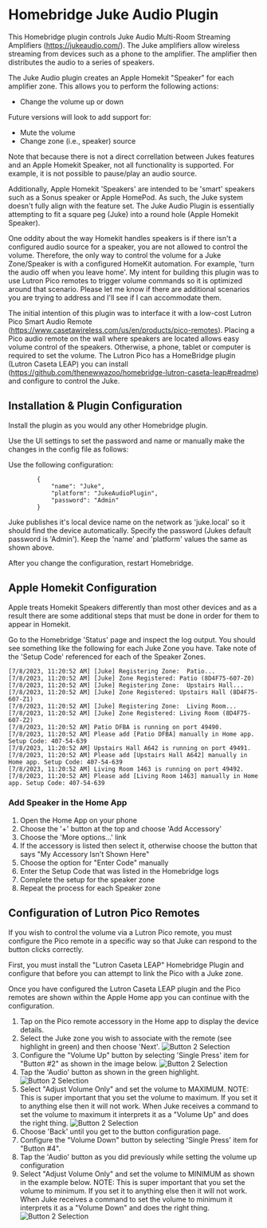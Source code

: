 # Homebridge Juke Audio Plugin

This Homebridge plugin controls Juke Audio Multi-Room Streaming Amplifiers (https://jukeaudio.com/). The Juke amplifiers allow wireless streaming from devices such as a phone to the amplifier. The amplifier then distributes the audio to a series of speakers.

The Juke Audio plugin creates an Apple Homekit "Speaker" for each amplifier zone. This allows you to perform the following actions:
- Change the volume up or down

Future versions will look to add support for:
- Mute the volume
- Change zone (i.e., speaker) source

Note that because there is not a direct correllation between Jukes features and an Apple Homekit Speaker, not all functionality is supported. For example, it is not possible to pause/play an audio source.

Additionally, Apple Homekit 'Speakers' are intended to be 'smart' speakers such as a Sonus speaker or Apple HomePod. As such, the Juke system doesn't fully align with the feature set.  The Juke Audio Plugin is essentially attempting to fit a square peg (Juke) into a round hole (Apple Homekit Speaker).

One oddity about the way Homekit handles speakers is if there isn't a configured audio source for a speaker, you are not allowed to control the volume. Therefore, the only way to control the volume for a Juke Zone/Speaker is with a configured HomeKit automation. For example, 'turn the audio off when you leave home'. My intent for building this plugin was to use Lutron Pico remotes to trigger volume commands so it is optimized around that scenario. Please let me know if there are additional scenarios you are trying to address and I'll see if I can accommodate them.

The initial intention of this plugin was to interface it with a low-cost Lutron Pico Smart Audio Remote (https://www.casetawireless.com/us/en/products/pico-remotes). Placing a Pico audio remote on the wall where speakers are located allows easy volume control of the speakers.  Otherwise, a phone, tablet or computer is required to set the volume.  The Lutron Pico has a HomeBridge plugin (Lutron Caseta LEAP) you can install (https://github.com/thenewwazoo/homebridge-lutron-caseta-leap#readme) and configure to control the Juke.

## Installation & Plugin Configuration
Install the plugin as you would any other Homebridge plugin.

Use the UI settings to set the password and name or manually make the changes in the config file as follows:

Use the following configuration:
```
        {
            "name": "Juke",
            "platform": "JukeAudioPlugin",
            "password": "Admin"
        }
```

Juke publishes it's local device name on the network as 'juke.local' so it should find the device automatically. Specify the password (Jukes default password is 'Admin'). Keep the 'name' and 'platform' values the same as shown above.

After you change the configuration, restart Homebridge.

## Apple Homekit Configuration
Apple treats Homekit Speakers differently than most other devices and as a result there are some additional steps that must be done in order for them to appear in Homekit.

Go to the Homebridge 'Status' page and inspect the log output. You should see something like the following for each Juke Zone you have. Take note of the 'Setup Code' referenced for each of the Speaker Zones.

```
[7/8/2023, 11:20:52 AM] [Juke] Registering Zone:  Patio...
[7/8/2023, 11:20:52 AM] [Juke] Zone Registered: Patio (8D4F75-607-Z0)
[7/8/2023, 11:20:52 AM] [Juke] Registering Zone:  Upstairs Hall...
[7/8/2023, 11:20:52 AM] [Juke] Zone Registered: Upstairs Hall (8D4F75-607-Z1)
[7/8/2023, 11:20:52 AM] [Juke] Registering Zone:  Living Room...
[7/8/2023, 11:20:52 AM] [Juke] Zone Registered: Living Room (8D4F75-607-Z2)
[7/8/2023, 11:20:52 AM] Patio DFBA is running on port 49490.
[7/8/2023, 11:20:52 AM] Please add [Patio DFBA] manually in Home app. Setup Code: 407-54-639
[7/8/2023, 11:20:52 AM] Upstairs Hall A642 is running on port 49491.
[7/8/2023, 11:20:52 AM] Please add [Upstairs Hall A642] manually in Home app. Setup Code: 407-54-639
[7/8/2023, 11:20:52 AM] Living Room 1463 is running on port 49492.
[7/8/2023, 11:20:52 AM] Please add [Living Room 1463] manually in Home app. Setup Code: 407-54-639
```

### Add Speaker in the Home App
1. Open the Home App on your phone
2. Choose the '+' button at the top and choose 'Add Accessory'
3. Choose the 'More options...' link
4. If the accessory is listed then select it, otherwise choose the button that says "My Accessory Isn't Shown Here"
5. Choose the option for "Enter Code" manually
6. Enter the Setup Code that was listed in the Homebridge logs
7. Complete the setup for the speaker zone
8. Repeat the process for each Speaker zone

## Configuration of Lutron Pico Remotes
If you wish to control the volume via a Lutron Pico remote, you must configure the Pico remote in a specific way so that Juke can respond to the button clicks correctly.

First, you must install the "Lutron Caseta LEAP" Homebridge Plugin and configure that before you can attempt to link the Pico with a Juke zone.

Once you have configured the Lutron Caseta LEAP plugin and the Pico remotes are shown within the Apple Home app you can continue with the configuration.

1. Tap on the Pico remote accessory in the Home app to display the device details.
2. Select the Juke zone you wish to associate with the remote (see highlight in green) and then choose 'Next'.
![Button 2 Selection](./docs/images/speaker_selection.jpg)
3. Configure the "Volume Up" button by selecting 'Single Press' item for "Button #2" as shown in the image below.
![Button 2 Selection](./docs/images/button2_selection.jpg)
4. Tap the 'Audio' button as shown in the green highlight.
![Button 2 Selection](./docs/images/media_selection.jpg)
5. Select "Adjust Volume Only" and set the volume to MAXIMUM. NOTE: This is super important that you set the volume to maximum. If you set it to anything else then it will not work. When Juke receives a command to set the volume to maximum it interprets it as a "Volume Up" and does the right thing.
![Button 2 Selection](./docs/images/volume_up_100.jpg)
6. Choose 'Back' until you get to the button configuration page.
7. Configure the "Volume Down" button by selecting 'Single Press' item for "Button #4".
8. Tap the 'Audio' button as you did previously while setting the volume up configuration
9. Select "Adjust Volume Only" and set the volume to MINIMUM as shown in the example below. NOTE: This is super important that you set the volume to minimum. If you set it to anything else then it will not work. When Juke receives a command to set the volume to minimum it interprets it as a "Volume Down" and does the right thing.
![Button 2 Selection](./docs/images/volume_down_0.jpg)